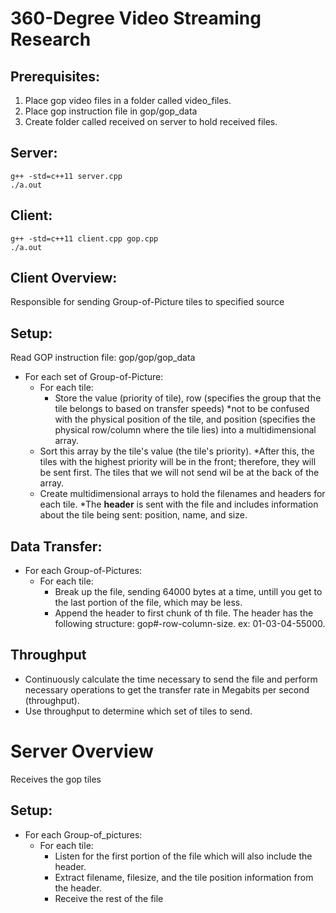 # 360-Degree Video Streaming Research

## Prerequisites:
  1. Place gop video files in a folder called video\_files.
  2. Place gop instruction file in gop/gop\_data
  3. Create folder called received on server to hold received files.
 ## Server:
    g++ -std=c++11 server.cpp
    ./a.out
 ## Client:
    g++ -std=c++11 client.cpp gop.cpp
    ./a.out

## Client Overview:
  Responsible for sending Group-of-Picture tiles to specified source
## Setup:
Read GOP instruction file: gop/gop/gop_data
- For each set of Group-of-Picture:
  - For each tile:
    - Store the value (priority of tile), row (specifies the group that the tile belongs to based on transfer speeds) \*not to be confused with the physical position of the tile, and position (specifies the physical row/column where the tile lies) into a multidimensional array.
   - Sort this array by the tile&#39;s value (the tile&#39;s priority). \*After this, the tiles with the highest priority will be in the front; therefore, they will be sent first. The tiles that we will not send wil be at the back of the array.
   - Create multidimensional arrays to hold the filenames and headers for each tile. \*The **header** is sent with the file and includes information about the tile being sent: position, name, and size.
      
## Data Transfer:
- For each Group-of-Pictures:
  - For each tile:
    - Break up the file, sending 64000 bytes at a time, untill you get to the last portion of the file, which may be less.
    - Append the header to first chunk of th file. The header has the following structure: gop#-row-column-size. ex: 01-03-04-55000.
## Throughput
- Continuously calculate the time necessary to send the file and perform necessary operations to get the transfer rate in Megabits per second (throughput).
- Use throughput to determine which set of tiles to send.

# Server Overview
Receives the gop tiles
## Setup:
- For each Group-of\_pictures:
    - For each tile:
      - Listen for the first portion of the file which will also include the header.
      - Extract filename, filesize, and the tile position information from the header.
      - Receive the rest of the file
